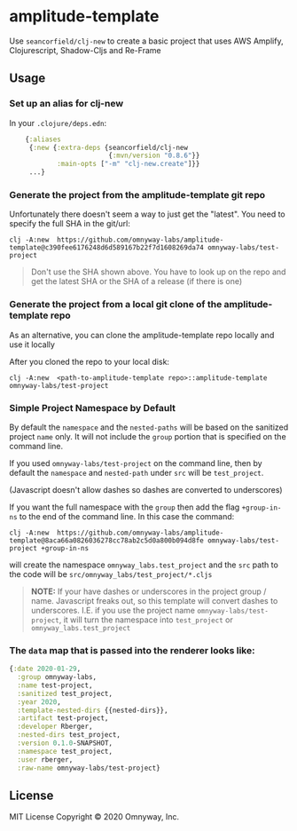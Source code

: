 # amplitude-template

Use `seancorfield/clj-new` to create a basic project that uses AWS Amplify, Clojurescript, Shadow-Cljs and Re-Frame

## Usage

### Set up an alias for clj-new 

In your `.clojure/deps.edn`:

```clj
    {:aliases
     {:new {:extra-deps {seancorfield/clj-new
                         {:mvn/version "0.8.6"}}
            :main-opts ["-m" "clj-new.create"]}}
     ...}
```

### Generate the project from the amplitude-template git repo

Unfortunately there doesn't seem a way to just get the "latest". You need to specify the full SHA in the git/url:

```
clj -A:new  https://github.com/omnyway-labs/amplitude-template@c390fee6176248d6d589167b22f7d1608269da74 omnyway-labs/test-project
```

> Don't use the SHA shown above. You have to look up on the repo and get the
> latest SHA or the SHA of a release (if there is one)

### Generate the project from a local git clone of the amplitude-template repo

As an alternative, you can clone the amplitude-template repo locally and use it locally

After you cloned the repo to your local disk:

```
clj -A:new  <path-to-amplitude-template repo>::amplitude-template omnyway-labs/test-project
```
### Simple Project Namespace by Default

By default the `namespace` and the `nested-paths` will be based on the sanitized project `name`
only. It will not include the `group` portion that is specified on the command
line.

If you used `omnyway-labs/test-project` on the command line, then by default the
`namespace` and `nested-path` under `src` will be `test_project`. 

(Javascript doesn't allow dashes so dashes are converted to underscores)

If you want the full namespace with the `group` then add the flag `+group-in-ns` to the end of the command line.
In this case the command:

```
clj -A:new  https://github.com/omnyway-labs/amplitude-template@8aca66a0826036278cc78ab2c5d0a800b094d8fe omnyway-labs/test-project +group-in-ns
```

will create the namespace `omnyway_labs.test_project` and the `src` path to the
code will be `src/omnyway_labs/test_project/*.cljs`

> __NOTE:__ If your have dashes or underscores in the project group / name.
> Javascript freaks out, so this template will convert dashes to underscores.
> I.E. if you use the project name `omnyway-labs/test-project`, it will turn the
> namespace into `test_project` or `omnyway_labs.test_project` 

### The `data` map that is passed into the renderer looks like:

```clj
{:date 2020-01-29, 
  :group omnyway-labs, 
  :name test-project, 
  :sanitized test_project, 
  :year 2020, 
  :template-nested-dirs {{nested-dirs}}, 
  :artifact test-project, 
  :developer Rberger, 
  :nested-dirs test_project, 
  :version 0.1.0-SNAPSHOT, 
  :namespace test_project, 
  :user rberger, 
  :raw-name omnyway-labs/test-project}
```


## License
MIT License
Copyright © 2020 Omnyway, Inc.


